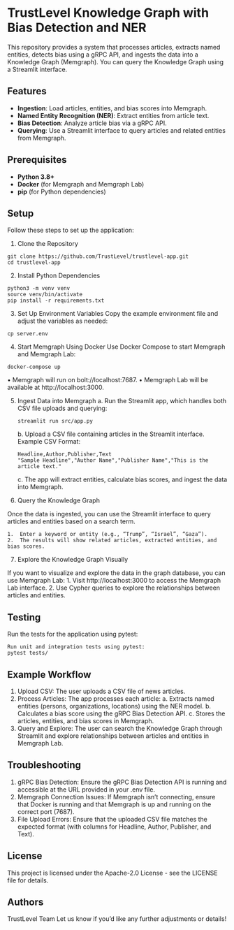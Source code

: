 # TrustLevel Knowledge Graph with Bias Detection and NER

This repository provides a system that processes articles, extracts named entities, detects bias using a gRPC API, and ingests the data into a Knowledge Graph (Memgraph). You can query the Knowledge Graph using a Streamlit interface.

## Features
- **Ingestion**: Load articles, entities, and bias scores into Memgraph.
- **Named Entity Recognition (NER)**: Extract entities from article text.
- **Bias Detection**: Analyze article bias via a gRPC API.
- **Querying**: Use a Streamlit interface to query articles and related entities from Memgraph.

## Prerequisites
- **Python 3.8+**
- **Docker** (for Memgraph and Memgraph Lab)
- **pip** (for Python dependencies)

## Setup

Follow these steps to set up the application:


1. Clone the Repository
```
git clone https://github.com/TrustLevel/trustlevel-app.git
cd trustlevel-app
```

2. Install Python Dependencies
```
python3 -m venv venv
source venv/bin/activate
pip install -r requirements.txt
```

3. Set Up Environment Variables
Copy the example environment file and adjust the variables as needed:
```
cp server.env
```

4. Start Memgraph Using Docker
Use Docker Compose to start Memgraph and Memgraph Lab:
```
docker-compose up
```

• Memgraph will run on bolt://localhost:7687.
• Memgraph Lab will be available at http://localhost:3000.
 
5. Ingest Data into Memgraph
     a. Run the Streamlit app, which handles both CSV file uploads and querying:
      ```
      streamlit run src/app.py
      ```
     b. Upload a CSV file containing articles in the Streamlit interface.
     Example CSV Format:
      ```
      Headline,Author,Publisher,Text
      "Sample Headline","Author Name","Publisher Name","This is the article text."
      ```
      c. The app will extract entities, calculate bias scores, and ingest the data into Memgraph.


6. Query the Knowledge Graph

Once the data is ingested, you can use the Streamlit interface to query articles and entities based on a search term.

	1.	Enter a keyword or entity (e.g., “Trump”, “Israel”, “Gaza”).
	2.	The results will show related articles, extracted entities, and bias scores.

7. Explore the Knowledge Graph Visually

If you want to visualize and explore the data in the graph database, you can use Memgraph Lab:
	1. Visit http://localhost:3000 to access the Memgraph Lab interface.
	2. Use Cypher queries to explore the relationships between articles and entities.


## Testing
Run the tests for the application using pytest:
```
Run unit and integration tests using pytest:
pytest tests/
```
## Example Workflow

1. Upload CSV: The user uploads a CSV file of news articles.
2. Process Articles: The app processes each article:
	a. Extracts named entities (persons, organizations, locations) using the NER model.
	b. Calculates a bias score using the gRPC Bias Detection API.
	c. Stores the articles, entities, and bias scores in Memgraph.
3. Query and Explore: The user can search the Knowledge Graph through Streamlit and explore relationships between articles and entities in Memgraph Lab.


## Troubleshooting
1. gRPC Bias Detection: Ensure the gRPC Bias Detection API is running and accessible at the URL provided in your .env file.
2. Memgraph Connection Issues: If Memgraph isn’t connecting, ensure that Docker is running and that Memgraph is up and running on the correct port (7687).
3. File Upload Errors: Ensure that the uploaded CSV file matches the expected format (with columns for Headline, Author, Publisher, and Text).

## License
This project is licensed under the Apache-2.0 License - see the LICENSE file for details.

## Authors
TrustLevel Team
Let us know if you’d like any further adjustments or details!

